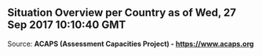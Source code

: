 ## Situation Overview per Country as of Wed, 27 Sep 2017 10:10:40 GMT

Source: **ACAPS (Assessment Capacities Project) - https://www.acaps.org**